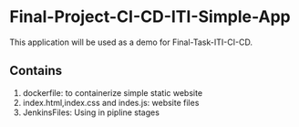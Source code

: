 # Final-Project-CI-CD-ITI-Simple-App
This application will be used as a demo for Final-Task-ITI-CI-CD.

## Contains
1. dockerfile: to containerize simple static website
2. index.html,index.css and indes.js: website files
3. JenkinsFiles: Using in pipline stages